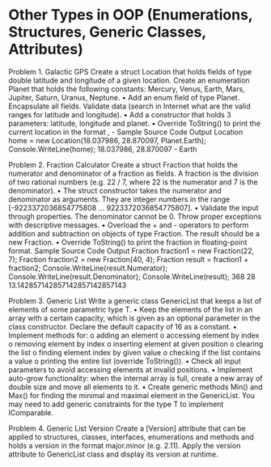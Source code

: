 # Other Types in OOP (Enumerations, Structures, Generic Classes, Attributes)

Problem 1.	Galactic GPS
Create a struct Location that holds fields of type double latitude and longitude of a given location. Create an enumeration Planet that holds the following constants: Mercury, Venus, Earth, Mars, Jupiter, Saturn, Uranus, Neptune.
•	Add an enum field of type Planet. Encapsulate all fields. Validate data (search in Internet what are the valid ranges for latitude and longitude).
•	Add a constructor that holds 3 parameters: latitude, longitude and planet.
•	Override ToString() to print the current location in the format <latitude>, <longitude> - <location>
Sample Source Code	Output
Location home = new Location(18.037986, 28.870097, Planet.Earth);
Console.WriteLine(home);	18.037986, 28.870097 - Earth

Problem 2.	Fraction Calculator
Create a struct Fraction that holds the numerator and denominator of a fraction as fields. A fraction is the division of two rational numbers (e.g. 22 / 7, where 22 is the numerator and 7 is the denominator).
•	The struct constructor takes the numerator and denominator as arguments. They are integer numbers in the range [-9223372036854775808 … 9223372036854775807]. 
•	Validate the input through properties. The denominator cannot be 0. Throw proper exceptions with descriptive messages.
•	Overload the + and - operators to perform addition and subtraction on objects of type Fraction. The result should be a new Fraction.
•	Override ToString() to print the fraction in floating-point format.
Sample Source Code	Output
Fraction fraction1 = new Fraction(22, 7);
Fraction fraction2 = new Fraction(40, 4);
Fraction result = fraction1 + fraction2;
Console.WriteLine(result.Numerator);
Console.WriteLine(result.Denominator);
Console.WriteLine(result);	368
28
13.142857142857142857142857143

Problem 3.	Generic List
Write a generic class GenericList<T> that keeps a list of elements of some parametric type T. 
•	Keep the elements of the list in an array with a certain capacity, which is given as an optional parameter in the class constructor. Declare the default capacity of 16 as a constant.
•	Implement methods for:
o	adding an element 
o	accessing element by index
o	removing element by index
o	inserting element at given position
o	clearing the list
o	finding element index by given value
o	checking if the list contains a value
o	printing the entire list (override ToString()). 
•	Check all input parameters to avoid accessing elements at invalid positions.
•	Implement auto-grow functionality: when the internal array is full, create a new array of double size and move all elements to it.
•	Create generic methods Min<T>() and Max<T>() for finding the minimal and maximal element in the  GenericList<T>. You may need to add generic constraints for the type T to implement IComparable<T>.

Problem 4.	Generic List Version
Create a [Version] attribute that can be applied to structures, classes, interfaces, enumerations and methods and holds a version in the format major.minor (e.g. 2.11). Apply the version attribute to GenericList<T> class and display its version at runtime.
